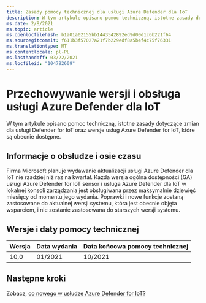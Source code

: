 ```yaml
---
title: Zasady pomocy technicznej dla usługi Azure Defender dla IoT
description: W tym artykule opisano pomoc techniczną, istotne zasady dotyczące zmian dla usługi Defender for IoT oraz wersje usług Azure Defender for IoT, które są obecnie dostępne.
ms.date: 2/8/2021
ms.topic: article
ms.openlocfilehash: b1a01a02155bb1443542892ed9d00d1c6b221f64
ms.sourcegitcommit: f611b3f57027a21f7b229edf8a5b4f4c75f76331
ms.translationtype: MT
ms.contentlocale: pl-PL
ms.lasthandoff: 03/22/2021
ms.locfileid: "104782609"
---
```

# <a name="versioning-and-support-for-azure-defender-for-iot"></a>Przechowywanie wersji i obsługa usługi Azure Defender dla IoT 

W tym artykule opisano pomoc techniczną, istotne zasady dotyczące zmian dla usługi Defender for IoT oraz wersje usług Azure Defender for IoT, które są obecnie dostępne. 

## <a name="servicing-information-and-timelines"></a>Informacje o obsłudze i osie czasu 

Firma Microsoft planuje wydawanie aktualizacji usługi Azure Defender dla IoT nie rzadziej niż raz na kwartał. Każda wersja ogólna dostępności (GA) usługi Azure Defender for IoT sensor i usługa Azure Defender dla IoT w lokalnej konsoli zarządzania jest obsługiwana przez maksymalnie dziewięć miesięcy od momentu jego wydania. Poprawki i nowe funkcje zostaną zastosowane do aktualnej wersji systemu, która jest obecnie objęta wsparciem, i nie zostanie zastosowana do starszych wersji systemu.

## <a name="versions-and-support-dates"></a>Wersje i daty pomocy technicznej

| Wersja | Data wydania | Data końcowa pomocy technicznej |
|--|--|--|
| 10,0 | 01/2021 | 10/2021 |

## <a name="next-steps"></a>Następne kroki

Zobacz, [co nowego w usłudze Azure Defender for IoT?](release-notes.md)
